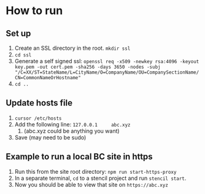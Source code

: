 # How to run

## Set up
1. Create an SSL directory in the root. `mkdir ssl`
2. `cd ssl`
3. Generate a self signed ssl: `openssl req -x509 -newkey rsa:4096 -keyout key.pem -out cert.pem -sha256 -days 3650 -nodes -subj "/C=XX/ST=StateName/L=CityName/O=CompanyName/OU=CompanySectionName/CN=CommonNameOrHostname"`
4. `cd ..`

## Update hosts file
1. `cursor /etc/hosts` 
2. Add the following line: `127.0.0.1     abc.xyz`
   1. (abc.xyz could be anything you want)
3. Save (may need to be sudo)

## Example to run a local BC site in https
1. Run this from the site root directory: `npm run start-https-proxy`
2. In a separate terminal, `cd` to a stencil project and run `stencil start`.
3. Now you should be able to view that site on  `https://abc.xyz`
